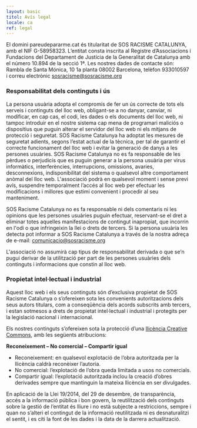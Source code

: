 ```yaml
---
layout: basic
titol: Avís legal
locale: ca
ref: legal
---
```

El domini pareudepararme.cat és titularitat de SOS RACISME CATALUNYA, amb el NIF G-58958323. L’entitat consta inscrita al Registre d’Associacions i Fundacions del Departament de Justícia de la Generalitat de Catalunya amb el número 10.894 de la secció 1ª. Les nostres dades de contacte són: Rambla de Santa Mónica, 10 1a planta 08002 Barcelona, telèfon 933010597 i correu electrònic [sosracisme@sosracisme.org](mailto:sosracisme@sosracisme.org)

### Responsabilitat dels continguts i ús

La persona usuària adopta el compromís de fer un ús correcte de tots els serveis i continguts del lloc web, obligant-se a no danyar, canviar, ni modificar, en cap cas, el codi, les dades o els documents del lloc web, ni tampoc introduir en el nostre sistema cap mena de programari maliciós o dispositius que puguin alterar el servidor del lloc web ni els mitjans de protecció i seguretat. SOS Racisme Catalunya ha adoptat les mesures de seguretat adients, segons l’estat actual de la tècnica, per tal de garantir el correcte funcionament del lloc web i evitar la generació de danys a les persones usuàries. SOS Racisme Catalunya no es fa responsable de les pèrdues o perjudicis que es puguin generar a la persona usuària per virus informàtics, interferències, interrupcions, omissions, avaries, desconnexions, indisponibilitat del sistema o qualsevol altre comportament anòmal del lloc web. L'associació podrà en qualsevol moment i sense previ avís, suspendre temporalment l’accés al lloc web per efectuar les modificacions i millores que estimi convenient i procedir al seu manteniment.

SOS Racisme Catalunya no es fa responsable ni dels comentaris ni les opinions que les persones usuàries puguin efectuar, reservant-se el dret a eliminar totes aquelles manifestacions de contingut inapropiat, que incorrin en l'odi o que infringeixin la llei o drets de tercers. Si la persona usuària les detecta pot informar a SOS Racisme Catalunya a través de la nostra adreça de e-mail: [comunicacio@sosracisme.org](mailto:comunicacio@sosracisme.org)

L'associació no assumirà cap tipus de responsabilitat derivada o que se’n pugui derivar de la utilització per part de les persones usuàries dels continguts i informacions que constin al lloc web.

### Propietat intel·lectual i industrial

Aquest lloc web i els seus continguts són d’exclusiva propietat de SOS Racisme Catalunya o s’ofereixen sota les convenients autoritzacions dels seus autors titulars, com a conseqüència dels acords subscrits amb tercers, i estan sotmesos a drets de propietat intel·lectual i industrial i protegits per la legislació nacional i internacional.

Els nostres continguts s’ofereixen sota la protecció d’una [llicència Creative Commons](http://creativecommons.org/licenses/by-nc-nd/4.0/), amb les següents atribucions:

**Reconeixement – No comercial – Compartir igual**
- Reconeixement: en qualsevol explotació de l’obra autoritzada per la llicència caldrà reconèixer l’autoria.
- No comercial: l’explotació de l’obra queda limitada a usos no comercials.
- Compartir igual: l’explotació autoritzada inclou la creació d’obres derivades sempre que mantinguin la mateixa llicència en ser divulgades.

En aplicació de la Llei 19/2014, del 29 de desembre, de transparència, accés a la informació pública i bon govern, la reutilització dels continguts sobre la gestió de l’entitat és lliure i no està subjecte a restriccions, sempre i quan no s’alteri el contingut de la informació reutilitzada ni es desnaturalitzi el sentit, i es citi la font de les dades i la data de la darrera actualització.
